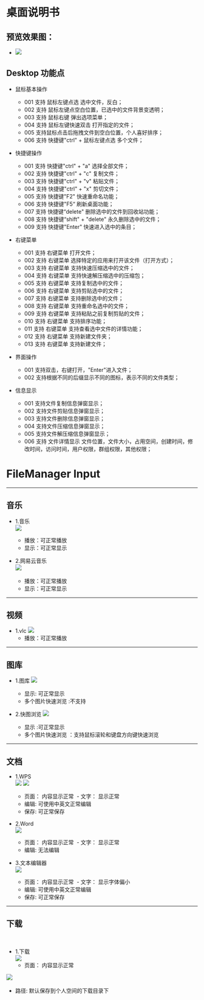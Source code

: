 # 桌面说明书

## 预览效果图：
- ![](https://github.com/openthos/desktop-analysis/blob/master/image/tmp_3263-Screenshot_2016-12-29-09-58-31-1261403727.png)

## Desktop 功能点

- 鼠标基本操作 
     - 001 支持 鼠标左键点选 选中文件，反白；
     - 002 支持 鼠标左键点空白位置，已选中的文件背景变透明；
     - 003 支持 鼠标右键 弹出选项菜单；
     - 004 支持 鼠标左键快速双击 打开指定的文件；
     - 005 支持鼠标点击后拖拽文件到空白位置，个人喜好排序；
     - 006 支持 快捷键"ctrl" + 鼠标左键点选 多个文件；
     
- 快捷键操作
 	 - 001 支持 快捷键"ctrl" + "a" 选择全部文件；
 	 - 002 支持 快捷键"ctrl" + "c" 复制文件；
 	 - 003 支持 快捷键"ctrl" + "v" 粘贴文件；
  	 - 004 支持 快捷键"ctrl" + "x" 剪切文件；
  	 - 005 支持 快捷键"F2" 快速重命名功能；
  	 - 006 支持 快捷键"F5“ 刷新桌面功能；
  	 - 007 支持 快捷键“delete" 删除选中的文件到回收站功能；
  	 - 008 支持 快捷键“shift" + "delete" 永久删除选中的文件；	
     - 009 支持 快捷键"Enter" 快速进入选中的条目；
	 
- 右键菜单
   	 - 001 支持 右键菜单 打开文件；
   	 - 002 支持 右键菜单 选择特定的应用来打开该文件（打开方式）；
   	 - 003 支持 右键菜单 支持快速压缩选中的文件；
   	 - 004 支持 右键菜单 支持快速解压缩选中的压缩包；
   	 - 005 支持 右键菜单 支持复制选中的文件；
   	 - 006 支持 右键菜单 支持剪贴选中的文件；
   	 - 007 支持 右键菜单 支持删除选中的文件；
   	 - 008 支持 右键菜单 支持重命名选中的文件；
   	 - 009 支持 右键菜单 支持粘贴之前复制剪贴的文件；
   	 - 010 支持 右键菜单 支持排序功能；
   	 - 011 支持 右键菜单 支持查看选中文件的详情功能；
   	 - 012 支持 右键菜单 支持新建文件夹；
   	 - 013 支持 右键菜单 支持新建文件；
	 
- 界面操作
   	 - 001 支持双击，右键打开，"Enter"进入文件；
   	 - 002 支持根据不同的后缀显示不同的图标，表示不同的文件类型；
	 
- 信息显示
   	 - 001 支持文件复制信息弹窗显示；
   	 - 002 支持文件剪贴信息弹窗显示；
   	 - 003 支持文件删除信息弹窗显示；
   	 - 004 支持文件压缩信息弹窗显示；
   	 - 005 支持文件解压缩信息弹窗显示；
   	 - 006 支持 文件详情显示 文件位置，文件大小，占用空间，创建时间，修改时间，访问时间，用户权限，群组权限，其他权限；
	 
# FileManager Input

***
## 音乐
- 1.音乐  
![](https://github.com/openthos/systemui-analysis/blob/master/ImageView/music.png)
  - 播放：可正常播放
  - 显示：可正常显示
  

- 2.网易云音乐  
![](https://github.com/openthos/systemui-analysis/blob/master/ImageView/cloudmusic.png) 
  - 播放：可正常播放
  - 显示：可正常显示
  

***
## 视频
- 1.vlc
![](https://github.com/openthos/systemui-analysis/blob/master/ImageView/vlc.png)
  - 播放：可正常播放
  

***
## 图库
- 1.图库
![](https://github.com/openthos/desktop-analysis/blob/master/imageView/gallery.png)
  - 显示: 可正常显示
  - 多个图片快速浏览 :不支持
  
          
- 2.快图浏览
![](https://github.com/openthos/desktop-analysis/blob/master/imageView/quickpick.png)
  - 显示 :可正常显示
  - 多个图片快速浏览 ：支持鼠标滚轮和键盘方向键快速浏览
  


***
## 文档
- 1.WPS  
![](https://github.com/openthos/desktop-analysis/blob/master/imageView/wps.png)
![](https://github.com/openthos/desktop-analysis/blob/master/imageView/wps_save.png)
  - 页面： 内容显示正常
  - 文字： 显示正常
  - 编辑: 可使用中英文正常编辑
  - 保存: 可正常保存
  

- 2.Word  
![](https://github.com/openthos/desktop-analysis/blob/master/imageView/Word.png)
  - 页面： 内容显示正常
  - 文字： 显示正常
  - 编辑: 无法编辑
  
- 3.文本编辑器  
![](https://github.com/openthos/desktop-analysis/blob/master/imageView/textEditor.png)
  - 页面： 内容显示正常
  - 文字： 显示字体偏小
  - 编辑: 可使用中英文正常编辑
  - 保存: 可正常保存      
  


***
## 下载
    
- 1.下载  
![](https://github.com/openthos/desktop-analysis/blob/master/imageView/download.png)
  - 页面： 内容显示正常  
  
![](https://github.com/openthos/desktop-analysis/blob/master/imageView/download_dir.png)   
  - 路径: 默认保存到个人空间的下载目录下
  
